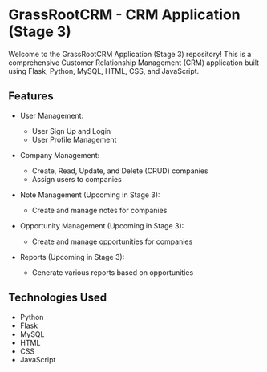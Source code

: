 # GrassRootCRM - CRM Application (Stage 3)

Welcome to the GrassRootCRM Application (Stage 3) repository! This is a comprehensive Customer Relationship Management (CRM) application built using Flask, Python, MySQL, HTML, CSS, and JavaScript.

## Features

- User Management:
  - User Sign Up and Login
  - User Profile Management

- Company Management:
  - Create, Read, Update, and Delete (CRUD) companies
  - Assign users to companies

- Note Management (Upcoming in Stage 3):
  - Create and manage notes for companies

- Opportunity Management (Upcoming in Stage 3):
  - Create and manage opportunities for companies

- Reports (Upcoming in Stage 3):
  - Generate various reports based on opportunities

## Technologies Used

- Python
- Flask
- MySQL
- HTML
- CSS
- JavaScript

